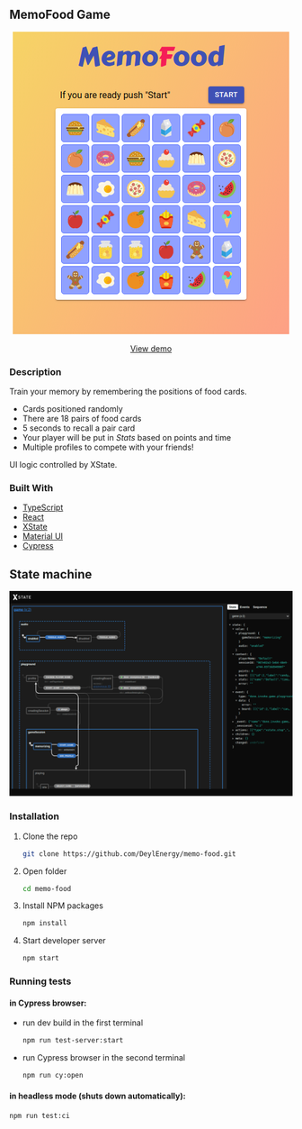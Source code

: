 ## MemoFood Game

<p align="center">
  <img width="492" height="537" src="assets/app_screenshot.png" >
</p>

<p align="center">
  <a href="https://deylenergy.github.io/memo-food/" target="_blank">View demo</a>
</p>

### Description

Train your memory by remembering the positions of food cards.

- Cards positioned randomly
- There are 18 pairs of food cards
- 5 seconds to recall a pair card
- Your player will be put in _Stats_ based on points and time
- Multiple profiles to compete with your friends!

UI logic controlled by XState.

### Built With

- [TypeScript](https://www.typescriptlang.org/)
- [React](https://reactjs.org/)
- [XState](https://xstate.js.org/)
- [Material UI](https://material-ui.com/)
- [Cypress](https://cypress.io/)

## State machine

[![GameMachine][game_machine]]()

### Installation

1. Clone the repo
   ```sh
   git clone https://github.com/DeylEnergy/memo-food.git
   ```
2. Open folder
   ```sh
   cd memo-food
   ```
3. Install NPM packages
   ```sh
   npm install
   ```
4. Start developer server
   ```sh
   npm start
   ```

### Running tests

#### in Cypress browser:

- run dev build in the first terminal
  ```sh
  npm run test-server:start
  ```
- run Cypress browser in the second terminal
  ```sh
  npm run cy:open
  ```

#### in headless mode (shuts down automatically):

```sh
npm run test:ci
```

[game_machine]: assets/game_machine.png
